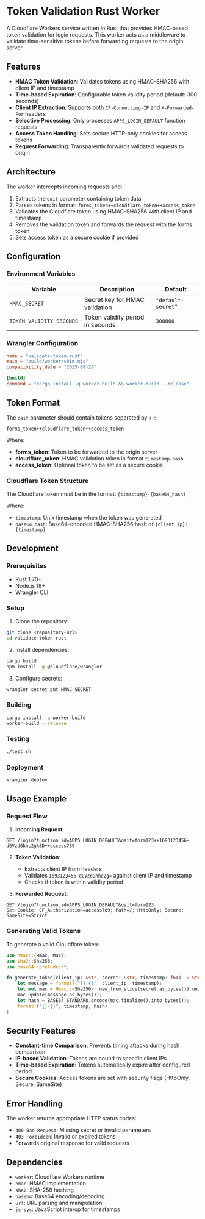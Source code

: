 # Token Validation Rust Worker

A Cloudflare Workers service written in Rust that provides HMAC-based token validation for login requests. This worker acts as a middleware to validate time-sensitive tokens before forwarding requests to the origin server.

## Features

- **HMAC Token Validation**: Validates tokens using HMAC-SHA256 with client IP and timestamp
- **Time-based Expiration**: Configurable token validity period (default: 300 seconds)
- **Client IP Extraction**: Supports both `CF-Connecting-IP` and `X-Forwarded-For` headers
- **Selective Processing**: Only processes `APPS_LOGIN_DEFAULT` function requests
- **Access Token Handling**: Sets secure HTTP-only cookies for access tokens
- **Request Forwarding**: Transparently forwards validated requests to origin

## Architecture

The worker intercepts incoming requests and:

1. Extracts the `oait` parameter containing token data
2. Parses tokens in format: `forms_token++cloudflare_token++access_token`
3. Validates the Cloudflare token using HMAC-SHA256 with client IP and timestamp
4. Removes the validation token and forwards the request with the forms token
5. Sets access token as a secure cookie if provided

## Configuration

### Environment Variables

| Variable                 | Description                      | Default            |
| ------------------------ | -------------------------------- | ------------------ |
| `HMAC_SECRET`            | Secret key for HMAC validation   | `"default-secret"` |
| `TOKEN_VALIDITY_SECONDS` | Token validity period in seconds | `300000`           |

### Wrangler Configuration

```toml
name = "validate-token-rust"
main = "build/worker/shim.mjs"
compatibility_date = "2025-08-26"

[build]
command = "cargo install -q worker-build && worker-build --release"
```

## Token Format

The `oait` parameter should contain tokens separated by `++`:

```
forms_token++cloudflare_token++access_token
```

Where:

- **forms_token**: Token to be forwarded to the origin server
- **cloudflare_token**: HMAC validation token in format `timestamp-hash`
- **access_token**: Optional token to be set as a secure cookie

### Cloudflare Token Structure

The Cloudflare token must be in the format: `{timestamp}-{base64_hash}`

Where:

- `timestamp`: Unix timestamp when the token was generated
- `base64_hash`: Base64-encoded HMAC-SHA256 hash of `{client_ip}:{timestamp}`

## Development

### Prerequisites

- Rust 1.70+
- Node.js 18+
- Wrangler CLI

### Setup

1. Clone the repository:

```bash
git clone <repository-url>
cd validate-token-rust
```

2. Install dependencies:

```bash
cargo build
npm install -g @cloudflare/wrangler
```

3. Configure secrets:

```bash
wrangler secret put HMAC_SECRET
```

### Building

```bash
cargo install -q worker-build
worker-build --release
```

### Testing

```bash
./test.sh
```

### Deployment

```bash
wrangler deploy
```

## Usage Example

### Request Flow

1. **Incoming Request**:

```
GET /login?function_id=APPS_LOGIN_DEFAULT&oait=form123++1693123456-dGVzdGhhc2g%3D++access789
```

2. **Token Validation**:

   - Extracts client IP from headers
   - Validates `1693123456-dGVzdGhhc2g=` against client IP and timestamp
   - Checks if token is within validity period

3. **Forwarded Request**:

```
GET /login?function_id=APPS_LOGIN_DEFAULT&oait=form123
Set-Cookie: CF_Authorization=access789; Path=/; HttpOnly; Secure; SameSite=Strict
```

### Generating Valid Tokens

To generate a valid Cloudflare token:

```rust
use hmac::{Hmac, Mac};
use sha2::Sha256;
use base64::prelude::*;

fn generate_token(client_ip: &str, secret: &str, timestamp: f64) -> String {
    let message = format!("{}:{}", client_ip, timestamp);
    let mut mac = Hmac::<Sha256>::new_from_slice(secret.as_bytes()).unwrap();
    mac.update(message.as_bytes());
    let hash = BASE64_STANDARD.encode(mac.finalize().into_bytes());
    format!("{}-{}", timestamp, hash)
}
```

## Security Features

- **Constant-time Comparison**: Prevents timing attacks during hash comparison
- **IP-based Validation**: Tokens are bound to specific client IPs
- **Time-based Expiration**: Tokens automatically expire after configured period
- **Secure Cookies**: Access tokens are set with security flags (HttpOnly, Secure, SameSite)

## Error Handling

The worker returns appropriate HTTP status codes:

- `400 Bad Request`: Missing secret or invalid parameters
- `403 Forbidden`: Invalid or expired tokens
- Forwards original response for valid requests

## Dependencies

- `worker`: Cloudflare Workers runtime
- `hmac`: HMAC implementation
- `sha2`: SHA-256 hashing
- `base64`: Base64 encoding/decoding
- `url`: URL parsing and manipulation
- `js-sys`: JavaScript interop for timestamps
